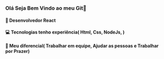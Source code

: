 ### Olá Seja Bem Vindo ao meu Git👋

#### 🚀 Desenvolvedor React

#### 💻 Tecnologias tenho experiência( Html, Css, NodeJs, )

#### 💼 Meu diferencial( Trabalhar em equipe, Ajudar as pessoas e Trabalhar por Prazer)



<!--
**JoaoVitorHanel/JoaoVitorHanel** is a ✨ _special_ ✨ repository because its `README.md` (this file) appears on your GitHub profile.

Here are some ideas to get you started:

- 🔭 I’m currently working on ...
- 🌱 I’m currently learning ...
- 👯 I’m looking to collaborate on ...
- 🤔 I’m looking for help with ...
- 💬 Ask me about ...
- 📫 How to reach me: ...
- 😄 Pronouns: ...
- ⚡ Fun fact: ...
-->
